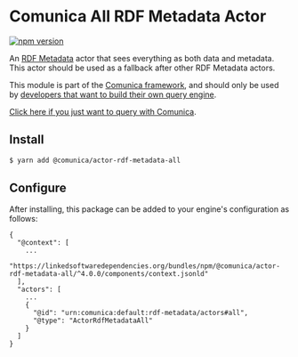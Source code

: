 # Comunica All RDF Metadata Actor

[![npm version](https://badge.fury.io/js/%40comunica%2Factor-rdf-metadata-all.svg)](https://www.npmjs.com/package/@comunica/actor-rdf-metadata-all)

An [RDF Metadata](https://github.com/comunica/comunica/tree/master/packages/bus-rdf-metadata) actor
that sees everything as both data and metadata.
This actor should be used as a fallback after other RDF Metadata actors.

This module is part of the [Comunica framework](https://github.com/comunica/comunica),
and should only be used by [developers that want to build their own query engine](https://comunica.dev/docs/modify/).

[Click here if you just want to query with Comunica](https://comunica.dev/docs/query/).

## Install

```bash
$ yarn add @comunica/actor-rdf-metadata-all
```

## Configure

After installing, this package can be added to your engine's configuration as follows:
```text
{
  "@context": [
    ...
    "https://linkedsoftwaredependencies.org/bundles/npm/@comunica/actor-rdf-metadata-all/^4.0.0/components/context.jsonld"
  ],
  "actors": [
    ...
    {
      "@id": "urn:comunica:default:rdf-metadata/actors#all",
      "@type": "ActorRdfMetadataAll"
    }
  ]
}
```
